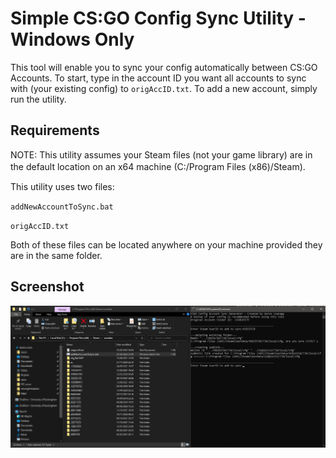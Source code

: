 
# Simple CS:GO Config Sync Utility - Windows Only

This tool will enable you to sync your config automatically between CS:GO Accounts. To start, type in the account ID  you want all accounts to sync with (your existing config) to `origAccID.txt`. To add a new account, simply run the utility. 


## Requirements
NOTE: This utility assumes your Steam files (not your game library) are in the default location on an x64 machine (C:/Program Files (x86)/Steam).
ㅤ

This utility uses two files:

`addNewAccountToSync.bat`

`origAccID.txt`

Both of these files can be located anywhere on your machine provided they are in the same folder.


## Screenshot

![Screenshot](preview.png)
